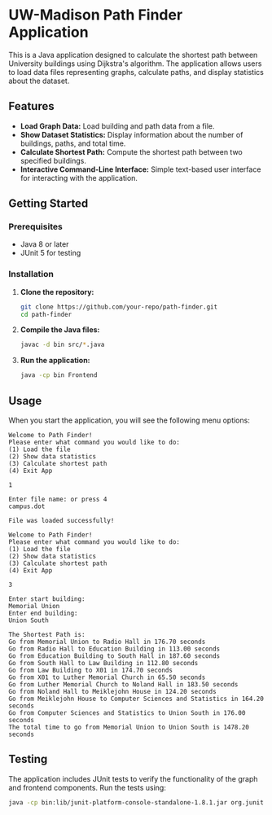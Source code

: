 # UW-Madison Path Finder Application

This is a Java application designed to calculate the shortest path between University buildings using Dijkstra's algorithm. The application allows users to load data files representing graphs, calculate paths, and display statistics about the dataset.

## Features

- **Load Graph Data:** Load building and path data from a file.
- **Show Dataset Statistics:** Display information about the number of buildings, paths, and total time.
- **Calculate Shortest Path:** Compute the shortest path between two specified buildings.
- **Interactive Command-Line Interface:** Simple text-based user interface for interacting with the application.

## Getting Started

### Prerequisites

- Java 8 or later
- JUnit 5 for testing

### Installation

1. **Clone the repository:**

    ```bash
    git clone https://github.com/your-repo/path-finder.git
    cd path-finder
    ```

2. **Compile the Java files:**

    ```bash
    javac -d bin src/*.java
    ```

3. **Run the application:**

    ```bash
    java -cp bin Frontend
    ```

## Usage

When you start the application, you will see the following menu options:

```plaintext
Welcome to Path Finder!
Please enter what command you would like to do: 
(1) Load the file 
(2) Show data statistics
(3) Calculate shortest path
(4) Exit App

1

Enter file name: or press 4 
campus.dot

File was loaded successfully!

Welcome to Path Finder!
Please enter what command you would like to do: 
(1) Load the file 
(2) Show data statistics
(3) Calculate shortest path
(4) Exit App

3

Enter start building: 
Memorial Union
Enter end building: 
Union South

The Shortest Path is:
Go from Memorial Union to Radio Hall in 176.70 seconds
Go from Radio Hall to Education Building in 113.00 seconds
Go from Education Building to South Hall in 187.60 seconds
Go from South Hall to Law Building in 112.80 seconds
Go from Law Building to X01 in 174.70 seconds
Go from X01 to Luther Memorial Church in 65.50 seconds
Go from Luther Memorial Church to Noland Hall in 183.50 seconds
Go from Noland Hall to Meiklejohn House in 124.20 seconds
Go from Meiklejohn House to Computer Sciences and Statistics in 164.20 seconds
Go from Computer Sciences and Statistics to Union South in 176.00 seconds
The total time to go from Memorial Union to Union South is 1478.20 seconds
```
## Testing

The application includes JUnit tests to verify the functionality of the graph and frontend components. Run the tests using:

```bash
java -cp bin:lib/junit-platform-console-standalone-1.8.1.jar org.junit.platform.console.ConsoleLauncher --scan-class-path
